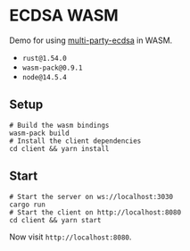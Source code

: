 # ECDSA WASM

Demo for using [multi-party-ecdsa](https://github.com/ZenGo-X/multi-party-ecdsa) in WASM.

* `rust@1.54.0`
* `wasm-pack@0.9.1`
* `node@14.5.4`

## Setup

```
# Build the wasm bindings
wasm-pack build
# Install the client dependencies
cd client && yarn install
```

## Start

```
# Start the server on ws://localhost:3030
cargo run
# Start the client on http://localhost:8080
cd client && yarn start
```

Now visit `http://localhost:8080`.
